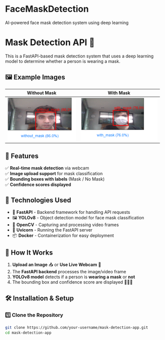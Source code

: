 # FaceMaskDetection
AI-powered face mask detection system using deep learning 
# Mask Detection API 🚀

This is a FastAPI-based mask detection system that uses a deep learning model to determine whether a person is wearing a mask.

## 🖼️ Example Images
| Without Mask | With Mask |
|-------------|----------|
| ![Without Mask](Screenshot%202025-02-26%20173017.png) | ![With Mask](Screenshot%202025-02-26%20173145.png) |


## 📌 **Features**
✅ **Real-time mask detection** via webcam  
✅ **Image upload support** for mask classification  
✅ **Bounding boxes with labels** (Mask / No Mask)  
✅ **Confidence scores displayed**  

## 🔧 **Technologies Used**
- 🐍 **FastAPI** - Backend framework for handling API requests
- 🖼️ **YOLOv8** - Object detection model for face mask classification
- 🎥 **OpenCV** - Capturing and processing video frames
- 🚀 **Uvicorn** - Running the FastAPI server
- 📦 **Docker** - Containerization for easy deployment  

## 🎯 **How It Works**
1. **Upload an Image** 📤 or **Use Live Webcam** 🎥
2. The **FastAPI backend** processes the image/video frame
3. **YOLOv8 model** detects if a person is **wearing a mask** or **not**
4. The bounding box and confidence score are displayed 🔲✅❌  

## 🛠 **Installation & Setup**
### **1️⃣ Clone the Repository**
```sh
git clone https://github.com/your-username/mask-detection-app.git
cd mask-detection-app
